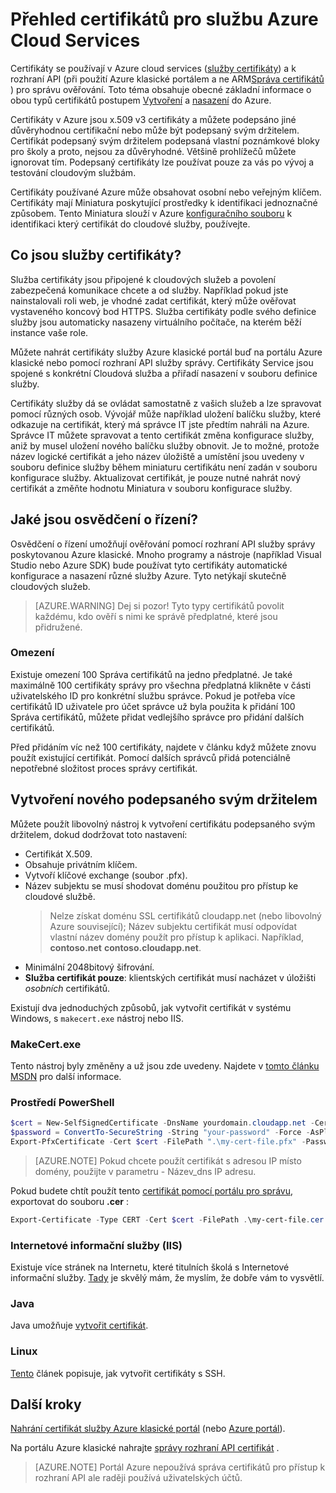 <properties 
    pageTitle="Cloud Services a správa certifikátů | Microsoft Azure" 
    description="Naučte se vytvářet a používat certifikáty s Microsoft Azure" 
    services="cloud-services" 
    documentationCenter=".net" 
    authors="Thraka" 
    manager="timlt" 
    editor=""/>

<tags 
    ms.service="cloud-services" 
    ms.workload="tbd" 
    ms.tgt_pltfrm="na" 
    ms.devlang="na" 
    ms.topic="article" 
    ms.date="10/11/2016"
    ms.author="adegeo"/>

# <a name="certificates-overview-for-azure-cloud-services"></a>Přehled certifikátů pro službu Azure Cloud Services
Certifikáty se používají v Azure cloud services ([služby certifikáty](#what-are-service-certificates)) a k rozhraní API (při použití Azure klasické portálem a ne ARM[Správa certifikátů](#what-are-management-certificates) ) pro správu ověřování. Toto téma obsahuje obecné základní informace o obou typů certifikátů postupem [Vytvoření](#create) a [nasazení](#deploy) do Azure.

Certifikáty v Azure jsou x.509 v3 certifikáty a můžete podepsáno jiné důvěryhodnou certifikační nebo může být podepsaný svým držitelem. Certifikát podepsaný svým držitelem podepsaná vlastní poznámkové bloky pro školy a proto, nejsou za důvěryhodné. Většině prohlížečů můžete ignorovat tím. Podepsaný certifikáty lze používat pouze za vás po vývoj a testování cloudovým službám. 

Certifikáty používané Azure může obsahovat osobní nebo veřejným klíčem. Certifikáty mají Miniatura poskytující prostředky k identifikaci jednoznačné způsobem. Tento Miniatura slouží v Azure [konfiguračního souboru](cloud-services-configure-ssl-certificate.md) k identifikaci který certifikát do cloudové služby, používejte. 

## <a name="what-are-service-certificates"></a>Co jsou služby certifikáty?
Služba certifikáty jsou připojené k cloudových služeb a povolení zabezpečená komunikace chcete a od služby. Například pokud jste nainstalovali roli web, je vhodné zadat certifikát, který může ověřovat vystaveného koncový bod HTTPS. Služba certifikáty podle svého definice služby jsou automaticky nasazeny virtuálního počítače, na kterém běží instance vaše role. 

Můžete nahrát certifikáty služby Azure klasické portál buď na portálu Azure klasické nebo pomocí rozhraní API služby správy. Certifikáty Service jsou spojené s konkrétní Cloudová služba a přiřadí nasazení v souboru definice služby.

Certifikáty služby dá se ovládat samostatně z vašich služeb a lze spravovat pomocí různých osob. Vývojář může například uložení balíčku služby, které odkazuje na certifikát, který má správce IT jste předtím nahráli na Azure. Správce IT můžete spravovat a tento certifikát změna konfigurace služby, aniž by musel uložení nového balíčku služby obnovit. Je to možné, protože název logické certifikát a jeho název úložiště a umístění jsou uvedeny v souboru definice služby během miniaturu certifikátu není zadán v souboru konfigurace služby. Aktualizovat certifikát, je pouze nutné nahrát nový certifikát a změňte hodnotu Miniatura v souboru konfigurace služby.

## <a name="what-are-management-certificates"></a>Jaké jsou osvědčení o řízení?
Osvědčení o řízení umožňují ověřování pomocí rozhraní API služby správy poskytovanou Azure klasické. Mnoho programy a nástroje (například Visual Studio nebo Azure SDK) bude používat tyto certifikáty automatické konfigurace a nasazení různé služby Azure. Tyto netýkají skutečně cloudových služeb. 

>[AZURE.WARNING] Dej si pozor! Tyto typy certifikátů povolit každému, kdo ověří s nimi ke správě předplatné, které jsou přidružené. 

### <a name="limitations"></a>Omezení
Existuje omezení 100 Správa certifikátů na jedno předplatné. Je také maximálně 100 certifikáty správy pro všechna předplatná klikněte v části uživatelského ID pro konkrétní službu správce. Pokud je potřeba více certifikátů ID uživatele pro účet správce už byla použita k přidání 100 Správa certifikátů, můžete přidat vedlejšího správce pro přidání dalších certifikátů. 

Před přidáním víc než 100 certifikáty, najdete v článku když můžete znovu použít existující certifikát. Pomocí dalších správců přidá potenciálně nepotřebné složitost proces správy certifikát.


<a name="create"></a>
## <a name="create-a-new-self-signed-certificate"></a>Vytvoření nového podepsaného svým držitelem
Můžete použít libovolný nástroj k vytvoření certifikátu podepsaného svým držitelem, dokud dodržovat toto nastavení:

* Certifikát X.509.
* Obsahuje privátním klíčem.
* Vytvoří klíčové exchange (soubor .pfx).
* Název subjektu se musí shodovat doménu použitou pro přístup ke cloudové službě. 
    > Nelze získat doménu SSL certifikátů cloudapp.net (nebo libovolný Azure související); Název subjektu certifikát musí odpovídat vlastní název domény použít pro přístup k aplikaci. Například, **contoso.net** **contoso.cloudapp.net**.
* Minimální 2048bitový šifrování.
* **Služba certifikát pouze**: klientských certifikát musí nacházet v úložišti *osobních* certifikátů.

Existují dva jednoduchých způsobů, jak vytvořit certifikát v systému Windows, s `makecert.exe` nástroj nebo IIS.

### <a name="makecertexe"></a>MakeCert.exe

Tento nástroj byly změněny a už jsou zde uvedeny. Najdete v [tomto článku MSDN](https://msdn.microsoft.com/library/windows/desktop/aa386968) pro další informace.

### <a name="powershell"></a>Prostředí PowerShell

```powershell
$cert = New-SelfSignedCertificate -DnsName yourdomain.cloudapp.net -CertStoreLocation "cert:\LocalMachine\My"
$password = ConvertTo-SecureString -String "your-password" -Force -AsPlainText
Export-PfxCertificate -Cert $cert -FilePath ".\my-cert-file.pfx" -Password $password
```

>[AZURE.NOTE] Pokud chcete použít certifikát s adresou IP místo domény, použijte v parametru - Název_dns IP adresu.


Pokud budete chtít použít tento [certifikát pomocí portálu pro správu](../azure-api-management-certs.md), exportovat do souboru **.cer** :

```powershell
Export-Certificate -Type CERT -Cert $cert -FilePath .\my-cert-file.cer
```

### <a name="internet-information-services-iis"></a>Internetové informační služby (IIS)

Existuje více stránek na Internetu, které titulních školá s Internetové informační služby. [Tady](https://www.sslshopper.com/article-how-to-create-a-self-signed-certificate-in-iis-7.html) je skvělý mám, že myslím, že dobře vám to vysvětlí. 

### <a name="java"></a>Java
Java umožňuje [vytvořit certifikát](../app-service-web/java-create-azure-website-using-java-sdk.md#create-a-certificate).

### <a name="linux"></a>Linux
[Tento](../virtual-machines/virtual-machines-linux-mac-create-ssh-keys.md) článek popisuje, jak vytvořit certifikáty s SSH.

## <a name="next-steps"></a>Další kroky

[Nahrání certifikát služby Azure klasické portál](cloud-services-configure-ssl-certificate.md) (nebo [Azure portál](cloud-services-configure-ssl-certificate-portal.md)).

Na portálu Azure klasické nahrajte [správy rozhraní API certifikát](../azure-api-management-certs.md) .

>[AZURE.NOTE] Portál Azure nepoužívá správa certifikátů pro přístup k rozhraní API ale raději používá uživatelských účtů.
